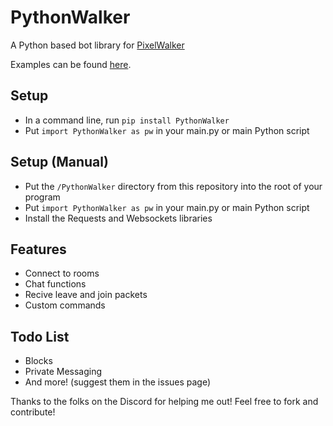 # PythonWalker
A Python based bot library for [PixelWalker](https://pixelwalker.net)

Examples can be found [here](https://github.com/Tycho10101/PythonWalker/tree/main/examples).

## Setup
- In a command line, run `pip install PythonWalker`
- Put `import PythonWalker as pw` in your main.py or main Python script

## Setup (Manual)
- Put the `/PythonWalker` directory from this repository into the root of your program
- Put `import PythonWalker as pw` in your main.py or main Python script
- Install the Requests and Websockets libraries

## Features
- Connect to rooms
- Chat functions
- Recive leave and join packets
- Custom commands

## Todo List
- Blocks
- Private Messaging
- And more! (suggest them in the issues page)

Thanks to the folks on the Discord for helping me out!
Feel free to fork and contribute!
